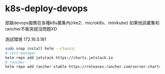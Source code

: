 # k8s-deploy-devops
部屬devops服務在各種k8s叢集內(rke2、microk8s、minikube)    如果他該叢集和rancher不衝突就沒問題XD

測試環境 172.16.0.181

```sh
sudo snap install helm --classic
# cert-manager
helm repo add jetstack https://charts.jetstack.io
# rancher
helm repo add rancher-stable https://releases.rancher.com/server-charts/stable
```
